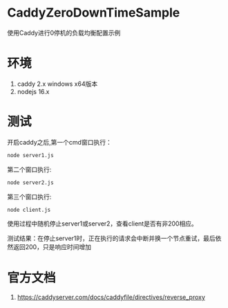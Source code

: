 # CaddyZeroDownTimeSample
使用Caddy进行0停机的负载均衡配置示例

# 环境

1. caddy 2.x  windows x64版本
2. nodejs 16.x

# 测试

开启caddy之后,第一个cmd窗口执行：

```sh
node server1.js
```

第二个窗口执行:

```sh
node server2.js
```

第三个窗口执行:

```sh
node client.js
```

使用过程中随机停止server1或server2，查看client是否有非200相应。

测试结果：在停止server1时，正在执行的请求会中断并换一个节点重试，最后依然返回200，只是响应时间增加

# 官方文档

1. https://caddyserver.com/docs/caddyfile/directives/reverse_proxy
